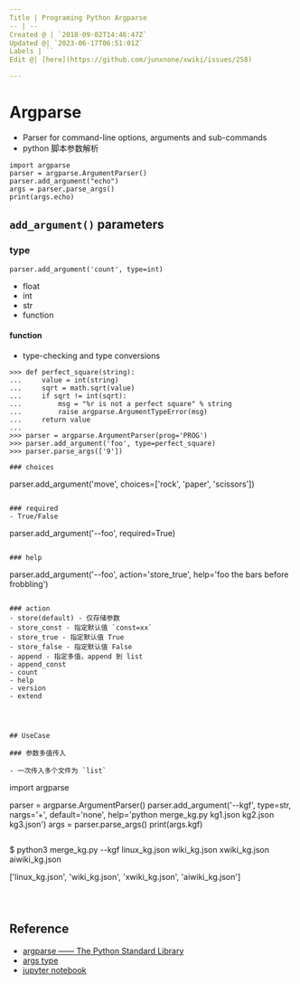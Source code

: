 ```yaml
---
Title | Programing Python Argparse
-- | --
Created @ | `2018-09-02T14:46:47Z`
Updated @| `2023-06-17T06:51:01Z`
Labels | ``
Edit @| [here](https://github.com/junxnone/xwiki/issues/258)

---
```

# Argparse

- Parser for command-line options, arguments and sub-commands
- python 脚本参数解析

```
import argparse
parser = argparse.ArgumentParser()
parser.add_argument("echo")
args = parser.parse_args()
print(args.echo)
```

## `add_argument()` parameters

### type

```
parser.add_argument('count', type=int)
```

- float
- int
- str
- function 


#### function 
- type-checking and type conversions

```
>>> def perfect_square(string):
...     value = int(string)
...     sqrt = math.sqrt(value)
...     if sqrt != int(sqrt):
...         msg = "%r is not a perfect square" % string
...         raise argparse.ArgumentTypeError(msg)
...     return value
...
>>> parser = argparse.ArgumentParser(prog='PROG')
>>> parser.add_argument('foo', type=perfect_square)
>>> parser.parse_args(['9'])

### choices

```
parser.add_argument('move', choices=['rock', 'paper', 'scissors'])
```

### required
- True/False

```
parser.add_argument('--foo', required=True)
```

### help

```
parser.add_argument('--foo', action='store_true',
                    help='foo the bars before frobbling')
```

### action
- store(default) - 仅存储参数
- store_const - 指定默认值 `const=xx`
- store_true - 指定默认值 True
- store_false - 指定默认值 False
- append - 指定多值，append 到 list
- append_const
- count
- help
- version
- extend




## UseCase

### 参数多值传入

- 一次传入多个文件为 `list`

```
import argparse

parser = argparse.ArgumentParser()
parser.add_argument('--kgf', type=str, nargs='+', default='none', help='python merge_kg.py kg1.json kg2.json kg3.json')
args = parser.parse_args()
print(args.kgf)
```

```
$ python3 merge_kg.py --kgf linux_kg.json wiki_kg.json xwiki_kg.json aiwiki_kg.json 

['linux_kg.json', 'wiki_kg.json', 'xwiki_kg.json', 'aiwiki_kg.json']
```



```

## Reference

- [argparse ——  The Python Standard Library](https://docs.python.org/3/library/argparse.html)
- [args type](https://docs.python.org/3/library/argparse.html#type)
- [jupyter notebook](https://nbviewer.jupyter.org/github/junxnone/examples/blob/master/python/argparse.ipynb)

